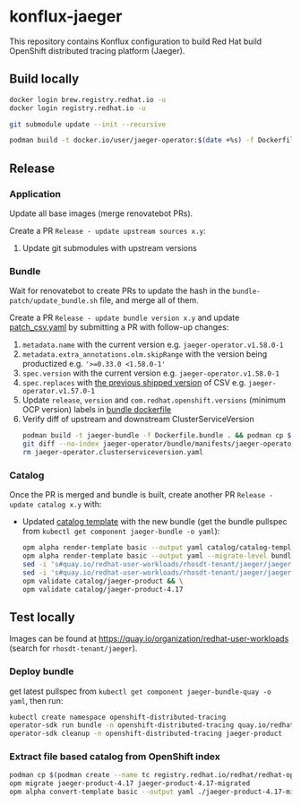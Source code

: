 # konflux-jaeger

This repository contains Konflux configuration to build Red Hat build OpenShift distributed tracing platform (Jaeger).

## Build locally

```bash
docker login brew.registry.redhat.io -u
docker login registry.redhat.io -u

git submodule update --init --recursive

podman build -t docker.io/user/jaeger-operator:$(date +%s) -f Dockerfile.operator 
```

## Release
### Application
Update all base images (merge renovatebot PRs).

Create a PR `Release - update upstream sources x.y`:
1. Update git submodules with upstream versions

### Bundle
Wait for renovatebot to create PRs to update the hash in the `bundle-patch/update_bundle.sh` file, and merge all of them.

Create a PR `Release - update bundle version x.y` and update [patch_csv.yaml](./bundle-patch/patch_csv.yaml) by submitting a PR with follow-up changes:
1. `metadata.name` with the current version e.g. `jaeger-operator.v1.58.0-1`
1. `metadata.extra_annotations.olm.skipRange` with the version being productized e.g. `'>=0.33.0 <1.58.0-1'`
1. `spec.version` with the current version e.g. `jaeger-operator.v1.58.0-1`
1. `spec.replaces` with [the previous shipped version](https://catalog.redhat.com/software/containers/rhosdt/jaeger-operator-bundle/613b50f3a052bb39f2c5f31e) of CSV e.g. `jaeger-operator.v1.57.0-1`
1. Update `release`, `version` and `com.redhat.openshift.versions` (minimum OCP version) labels in [bundle dockerfile](./Dockerfile.bundle)
1. Verify diff of upstream and downstream ClusterServiceVersion
   ```bash
   podman build -t jaeger-bundle -f Dockerfile.bundle . && podman cp $(podman create jaeger-bundle):/manifests/jaeger-operator.clusterserviceversion.yaml .
   git diff --no-index jaeger-operator/bundle/manifests/jaeger-operator.clusterserviceversion.yaml jaeger-operator.clusterserviceversion.yaml
   rm jaeger-operator.clusterserviceversion.yaml
   ```

### Catalog
Once the PR is merged and bundle is built, create another PR `Release - update catalog x.y` with:
* Updated [catalog template](./catalog/catalog-template.yaml) with the new bundle (get the bundle pullspec from `kubectl get component jaeger-bundle -o yaml`):
   ```bash
   opm alpha render-template basic --output yaml catalog/catalog-template.yaml > catalog/jaeger-product/catalog.yaml && \
   opm alpha render-template basic --output yaml --migrate-level bundle-object-to-csv-metadata catalog/catalog-template.yaml > catalog/jaeger-product-4.17/catalog.yaml && \
   sed -i 's#quay.io/redhat-user-workloads/rhosdt-tenant/jaeger/jaeger-bundle#registry.redhat.io/rhosdt/jaeger-operator-bundle#g' catalog/jaeger-product/catalog.yaml  && \
   sed -i 's#quay.io/redhat-user-workloads/rhosdt-tenant/jaeger/jaeger-bundle#registry.redhat.io/rhosdt/jaeger-operator-bundle#g' catalog/jaeger-product-4.17/catalog.yaml  && \
   opm validate catalog/jaeger-product && \
   opm validate catalog/jaeger-product-4.17
   ```

## Test locally

Images can be found at https://quay.io/organization/redhat-user-workloads (search for `rhosdt-tenant/jaeger`).

### Deploy bundle

get latest pullspec from `kubectl get component jaeger-bundle-quay -o yaml`, then run:
```bash
kubectl create namespace openshift-distributed-tracing
operator-sdk run bundle -n openshift-distributed-tracing quay.io/redhat-user-workloads/rhosdt-tenant/jaeger/jaeger-bundle-quay@sha256:72e1bf7c44b004980a4cf75ba480c50964e36dbc8659d2c436c64999a14d2aa4
operator-sdk cleanup -n openshift-distributed-tracing jaeger-product
```

### Extract file based catalog from OpenShift index

```bash
podman cp $(podman create --name tc registry.redhat.io/redhat/redhat-operator-index:v4.17):/configs/jaeger-product jaeger-product-4.17 && podman rm tc
opm migrate jaeger-product-4.17 jaeger-product-4.17-migrated
opm alpha convert-template basic --output yaml ./jaeger-product-4.17-migrated/jaeger-product/catalog.json > catalog/catalog-template.yaml
```
